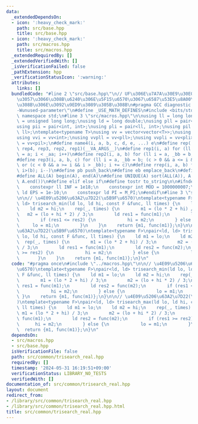 ```yaml
---
data:
  _extendedDependsOn:
  - icon: ':heavy_check_mark:'
    path: src/base.hpp
    title: src/base.hpp
  - icon: ':heavy_check_mark:'
    path: src/macros.hpp
    title: src/macros.hpp
  _extendedRequiredBy: []
  _extendedVerifiedWith: []
  _isVerificationFailed: false
  _pathExtension: hpp
  _verificationStatusIcon: ':warning:'
  attributes:
    links: []
  bundledCode: "#line 2 \"src/base.hpp\"\n// UF\u306E\u7A7A\u30E9\u30E0\u30C0\u6E21\
    \u3057\u3066\u308B\u6240\u306E\u5F15\u6570\u3067\u6587\u53E5\u8A00\u308F\u308C\
    \u308B\u306E\u3092\u9ED9\u3089\u305B\u308B\n#pragma GCC diagnostic ignored \"\
    -Wunused-parameter\"\n#define _USE_MATH_DEFINES\n#include <bits/stdc++.h>\nusing\
    \ namespace std;\n#line 3 \"src/macros.hpp\"\n\nusing ll = long long;\nusing ull\
    \ = unsigned long long;\nusing ld = long double;\nusing pll = pair<ll, ll>;\n\
    using pii = pair<int, int>;\nusing pli = pair<ll, int>;\nusing pil = pair<int,\
    \ ll>;\ntemplate<typename T>\nusing vv = vector<vector<T>>;\nusing vvl = vv<ll>;\n\
    using vvi = vv<int>;\nusing vvpll = vv<pll>;\nusing vvpli = vv<pli>;\nusing vvpil\
    \ = vv<pil>;\n#define name4(i, a, b, c, d, e, ...) e\n#define rep(...) name4(__VA_ARGS__,\
    \ rep4, rep3, rep2, rep1)(__VA_ARGS__)\n#define rep1(i, a) for (ll i = 0, _aa\
    \ = a; i < _aa; i++)\n#define rep2(i, a, b) for (ll i = a, _bb = b; i < _bb; i++)\n\
    #define rep3(i, a, b, c) for (ll i = a, _bb = b; (c > 0 && a <= i && i < _bb)\
    \ or (c < 0 && a >= i && i > _bb); i += c)\n#define rrep(i, a, b) for (ll i=(a);\
    \ i>(b); i--)\n#define pb push_back\n#define eb emplace_back\n#define mkp make_pair\n\
    #define ALL(A) begin(A), end(A)\n#define UNIQUE(A) sort(ALL(A)), A.erase(unique(ALL(A)),\
    \ A.end())\n#define elif else if\n#define tostr to_string\n\n#ifndef CONSTANTS\n\
    \    constexpr ll INF = 1e18;\n    constexpr int MOD = 1000000007;\n    constexpr\
    \ ld EPS = 1e-10;\n    constexpr ld PI = M_PI;\n#endif\n#line 3 \"src/common/trisearch_real.hpp\"\
    \n\n// \u4E09\u5206\u63A2\u7D22(\u5B9F\u6570)\ntemplate<typename F>\npair<ld,\
    \ ld> trisearch_min(ld lo, ld hi, const F &func, ll times) {\n    ld m1 = lo;\n\
    \    ld m2 = hi;\n    rep(_, times) {\n        m1 = (lo * 2 + hi) / 3;\n     \
    \   m2 = (lo + hi * 2) / 3;\n        ld res1 = func(m1);\n        ld res2 = func(m2);\n\
    \        if (res1 <= res2) {\n            hi = m2;\n        } else {\n       \
    \     lo = m1;\n        }\n    }\n    return {m1, func(m1)};\n}\n\n// \u4E09\u5206\
    \u63A2\u7D22(\u5B9F\u6570)\ntemplate<typename F>\npair<ld, ld> trisearch_max(ld\
    \ lo, ld hi, const F &func, ll times) {\n    ld m1 = lo;\n    ld m2 = hi;\n  \
    \  rep(_, times) {\n        m1 = (lo * 2 + hi) / 3;\n        m2 = (lo + hi * 2)\
    \ / 3;\n        ld res1 = func(m1);\n        ld res2 = func(m2);\n        if (res1\
    \ >= res2) {\n            hi = m2;\n        } else {\n            lo = m1;\n \
    \       }\n    }\n    return {m1, func(m1)};\n}\n"
  code: "#pragma once\n#include \"../macros.hpp\"\n\n// \u4E09\u5206\u63A2\u7D22(\u5B9F\
    \u6570)\ntemplate<typename F>\npair<ld, ld> trisearch_min(ld lo, ld hi, const\
    \ F &func, ll times) {\n    ld m1 = lo;\n    ld m2 = hi;\n    rep(_, times) {\n\
    \        m1 = (lo * 2 + hi) / 3;\n        m2 = (lo + hi * 2) / 3;\n        ld\
    \ res1 = func(m1);\n        ld res2 = func(m2);\n        if (res1 <= res2) {\n\
    \            hi = m2;\n        } else {\n            lo = m1;\n        }\n   \
    \ }\n    return {m1, func(m1)};\n}\n\n// \u4E09\u5206\u63A2\u7D22(\u5B9F\u6570\
    )\ntemplate<typename F>\npair<ld, ld> trisearch_max(ld lo, ld hi, const F &func,\
    \ ll times) {\n    ld m1 = lo;\n    ld m2 = hi;\n    rep(_, times) {\n       \
    \ m1 = (lo * 2 + hi) / 3;\n        m2 = (lo + hi * 2) / 3;\n        ld res1 =\
    \ func(m1);\n        ld res2 = func(m2);\n        if (res1 >= res2) {\n      \
    \      hi = m2;\n        } else {\n            lo = m1;\n        }\n    }\n  \
    \  return {m1, func(m1)};\n}\n"
  dependsOn:
  - src/macros.hpp
  - src/base.hpp
  isVerificationFile: false
  path: src/common/trisearch_real.hpp
  requiredBy: []
  timestamp: '2024-05-31 16:19:51+09:00'
  verificationStatus: LIBRARY_NO_TESTS
  verifiedWith: []
documentation_of: src/common/trisearch_real.hpp
layout: document
redirect_from:
- /library/src/common/trisearch_real.hpp
- /library/src/common/trisearch_real.hpp.html
title: src/common/trisearch_real.hpp
---
```

